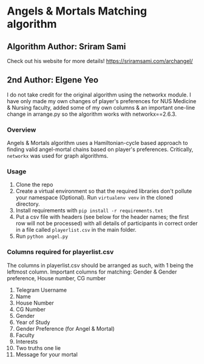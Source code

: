 # Angels & Mortals Matching algorithm

## Algorithm Author: Sriram Sami
Check out his website for more details! https://sriramsami.com/archangel/

## 2nd Author: Elgene Yeo
I do not take credit for the original algorithm using the networkx module. I have only made my own changes of player's preferences for NUS Medicine & Nursing faculty, added some of my own columns & an important one-line change in arrange.py so the algorithm works with networkx==2.6.3.


### Overview
Angels & Mortals algorithm uses a Hamiltonian-cycle based approach to finding valid angel-mortal chains based on player's preferences. Critically, `networkx` was used for graph algorithms.

### Usage
1. Clone the repo
2. Create a virtual environment so that the required libraries don't pollute your namespace (Optional). Run `virtualenv venv` in the cloned directory.
3. Install requirements with `pip install -r requirements.txt`
4. Put a csv file with headers (see below for the header names; the first row will not be processed) with all details of participants in correct order in a file called `playerlist.csv` in the main folder.
5. Run `python angel.py`


### Columns required for playerlist.csv
The columns in playerlist.csv should be arranged as such, with 1 being the leftmost column. Important columns for matching: Gender & Gender preference, House number, CG number 


1. Telegram Username
2. Name
3. House Number
4. CG Number
5. Gender
6. Year of Study
7. Gender Preference (for Angel & Mortal)
8. Faculty
9. Interests
10. Two truths one lie
11. Message for your mortal
